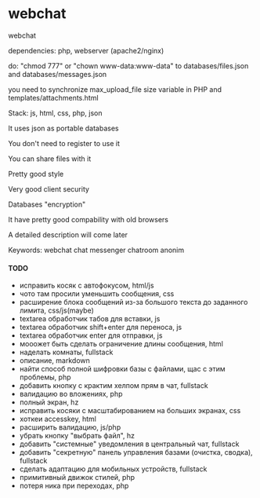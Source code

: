 # webchat
webchat

dependencies: php, webserver (apache2/nginx)

do: "chmod 777" or "chown www-data:www-data" to databases/files.json and databases/messages.json

you need to synchronize max_upload_file size variable in PHP and templates/attachments.html

Stack: js, html, css, php, json

It uses json as portable databases

You don't need to register to use it

You can share files with it

Pretty good style

Very good client security

Databases "encryption"

It have pretty good compability with old browsers

A detailed description will come later

Keywords:
webchat chat messenger chatroom anonim

#### TODO

- исправить косяк с автофокусом, html/js
- чото там просили уменьшить сообщения, css
- расширение блока сообщений из-за большого текста до заданного лимита, css/js(maybe)
- textarea обработчик табов для вставки, js
- textarea обработчик shift+enter для переноса, js
- textarea обработчик enter для отправки, js
- мооожет быть сделать ограничение длины сообщения, html
- наделать комнаты, fullstack
- описание, markdown
- найти способ полной шифровки базы с файлами, щас с этим проблемы, php
- добавить кнопку с крактим хелпом прям в чат, fullstack
- валидацию во вложениях, php
- полный экран, hz
- исправить косяки с масштабированием на больших экранах, css
- хоткеи accesskey, html
- расширить валидацию, js/php
- убрать кнопку "выбрать файл", hz
- добавить "системные" уведомления в центральный чат, fullstack 
- добавить "секретную" панель управления базами (очистка, сводка), fullstack
- сделать адаптацию для мобильных устройств, fullstack
- примитивный движок стилей, php
- потеря ника при переходах, php
